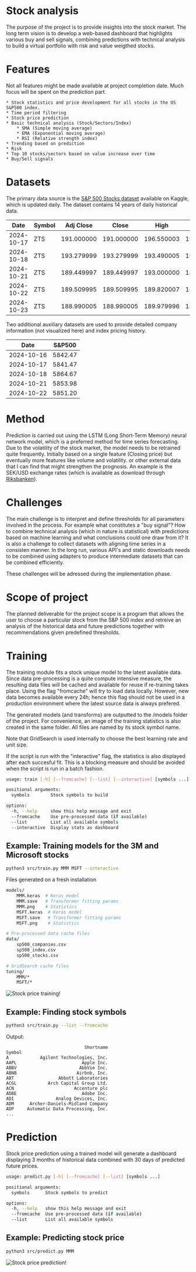 # Stock analysis

The purpose of the project is to provide insights into the stock market. The long term vision is to develop a web-based dashboard that highlights various buy and sell signals, combining predictions with technical analysis
to build a virtual portfolio with risk and value weigthed stocks.

# Features

Not all features might be made available at project completion date. Much focus will be spent on
the prediction part.

    * Stock statistics and price development for all stocks in the US S&P500 index.
    * Time period filtering
    * Stock price prediction
    * Basic technical analysis (Stock/Sectors/Index)
        * SMA (Simple moving average)
        * EMA (Exponential moving average)
        * RSI (Relative strength index)
    * Trending based on prediction
    * Risk
    * Top 10 stocks/sectors based on value increase over time
    * Buy/Sell signals

# Datasets

The primary data source is the [S&P 500 Stocks dataset](https://www.kaggle.com/datasets/andrewmvd/sp-500-stocks) available on Kaggle, which is updated daily. The dataset contains 14 years of daily historical data.

| Date       | Symbol | Adj Close  | Close      | High       | Low        | Open       | Volume    |
| ---------- | ------ | ---------- | ---------- | ---------- | ---------- | ---------- | --------- |
| 2024-10-17 | ZTS    | 191.000000 | 191.000000 | 196.550003 | 190.889999 | 195.710007 | 1701200.0 |
| 2024-10-18 | ZTS    | 193.279999 | 193.279999 | 193.490005 | 190.500000 | 191.160004 | 1576400.0 |
| 2024-10-21 | ZTS    | 189.449997 | 189.449997 | 193.000000 | 189.179993 | 192.479996 | 959500.0  |
| 2024-10-22 | ZTS    | 189.509995 | 189.509995 | 189.820007 | 187.220001 | 188.410004 | 1441900.0 |
| 2024-10-23 | ZTS    | 188.990005 | 188.990005 | 189.979996 | 187.559998 | 189.399994 | 1339482.0 |

Two additional auxiliary datasets are used to provide detailed company information (not visualized here) and index pricing history.

| Date       | S&P500  |
| ---------- | ------- |
| 2024-10-16 | 5842.47 |
| 2024-10-17 | 5841.47 |
| 2024-10-18 | 5864.67 |
| 2024-10-21 | 5853.98 |
| 2024-10-22 | 5851.20 |

# Method

Prediction is carried out using the LSTM (Long Short-Term Memory) neural network model, which is a preferred method for time series forecasting. Due to the volatility of the stock market, the model needs to be retrained quite frequently.
Initially based on a single feature (Closing price) but eventually more features like volume and volatility. or other external data
that I can find that might strengthen the prognosis. An example is the SEK/USD exchange rates (which is available as download through
[Riksbanken](https://www.riksbank.se/en-gb/statistics/interest-rates-and-exchange-rates/search-interest-rates-and-exchange-rates/)).

# Challenges

The main challenge is to interpret and define thresholds for all parameters involved in the process.
For example what constitutes a "buy signal"? How to combine technical analysis (which in nature is statistical)
with predictions based on machine learning and what conclusions could one draw from it?
It is also a challenge to collect datasets with aligning time series in a consisten manner.
In the long run, various API's and static downloads needs to be combined using adapters to produce intermediate
datasets that can be combined efficiently.

These challenges will be adressed during the implementation phase.

# Scope of project

The planned deliverable for the project scope is a program that allows the user to choose a particular stock
from the S&P 500 index and retreive an analysis of the historical data and future predictions together with recommendations
given predefined thresholds.

# Training

The training module fits a stock unique model to the latest available data.
Since data pre-processing is a quite compute intensive measure, the resulting data
files will be cached and available for reuse if re-training takes place. Using the
flag "fromcache" will try to load data locally. However, new data becomes available
every 24h; hence this flag should not be used in a production environment where the
latest source data is always prefered.

The generated models (and transforms) are outputted to the /models folder of the project.
For convenience, an image of the training statistics is also created in the same folder.
All files are named by its stock symbol name.

Note that GridSearch is used internally to choose the best learning rate and unit size.

If the script is run with the "interactive" flag, the statistics is also displayed after each succesful fit.
This is a blocking measure and should be avoided when the script is run in a batch fashion.

```bash
usage: train [-h] [--fromcache] [--list] [--interactive] [symbols ...]

positional arguments:
  symbols        Stock symbols to build

options:
  -h, --help     show this help message and exit
  --fromcache    Use pre-processed data (if available)
  --list         List all available symbols
  --interactive  Display stats as dashboard
```

## Example: Training models for the 3M and Microsoft stocks

```bash
python3 src/train.py MMM MSFT --interactive
```

Files generated on a fresh installation

```bash
models/
    MMM.keras  # Keras model
    MMM.save   # Transformer fitting params
    MMM.png    # Statistics
    MSFT.keras  # Keras model
    MSFT.save   # Transformer fitting params
    MSFT.png    # Statistics

# Pre-processed data cache files
data/
    sp500_companies.csv
    sp500_index.csv
    sp500_stocks.csv

# GridSearch cache files
tuning/
    MMM/*
    MSFT/*
```

![Stock price training!](./images/train.png "Stock price training")

## Example: Finding stock symbols

```bash
python3 src/train.py --list --fromcache
```

Output:

```
                              Shortname
Symbol
A            Agilent Technologies, Inc.
AAPL                         Apple Inc.
ABBV                        AbbVie Inc.
ABNB                       Airbnb, Inc.
ABT                 Abbott Laboratories
ACGL            Arch Capital Group Ltd.
ACN                       Accenture plc
ADBE                         Adobe Inc.
ADI                Analog Devices, Inc.
ADM      Archer-Daniels-Midland Company
ADP     Automatic Data Processing, Inc.
...
```

# Prediction

Stock price prediction using a trained model will generate a dashboard displaying 3 months of historical data
combined with 30 days of predicted future prices.

```bash
usage: predict.py [-h] [--fromcache] [--list] [symbols ...]

positional arguments:
  symbols      Stock symbols to predict

options:
  -h, --help   show this help message and exit
  --fromcache  Use pre-processed data (if available)
  --list       List all available symbols
```

## Example: Predicting stock price

```bash
python3 src/predict.py MMM
```

![Stock price prediction!](./images/predict.png "Stock price prediction")
